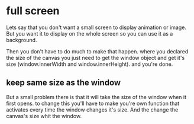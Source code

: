 # full screen

Lets say that you don't want a small screen to display animation or image. But you want it to display on the whole screen so you can use it as a background.

Then you don't have to do much to make that happen. where you declared the size of the canvas you just need to get the window object and get it's size (window.innerWidth and window.innerHeight). and you're done.

## keep same size as the window

But a small problem there is that it will take the size of the window when it first opens. to change this you'll have to make you're own function that activates every time the window changes it's size. And the change the canvas's size whit the window.
